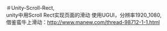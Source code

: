 ＃Unity-Scroll-Rect,      
unity中用Scroll Rect实现页面的滑动
使用UGUI，分辨率1920_1080,  
借鉴蛮牛上滑动：http://www.manew.com/thread-98712-1-1.html
